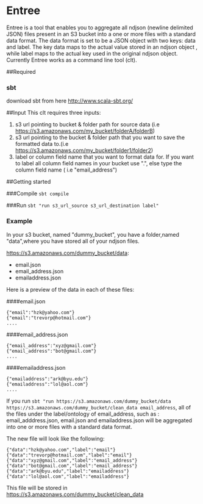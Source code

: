 # Entree
Entree is a tool that enables you to aggregate all ndjson (newline delimited JSON) files present in an S3 bucket 
into a one or more files with a standard data format. The data format is set to be a JSON object with two keys: data and label. The key data maps to the actual value stored in an ndjson object , while label maps to the actual key used in the original ndjson object.
Currently Entree works as a command line tool (clt).

##Required
### sbt
download sbt from here http://www.scala-sbt.org/

##Input
This clt requires three inputs:
  1. s3 url pointing to bucket & folder path for source data (i.e https://s3.amazonaws.com/my_bucket/folderA/folderB)
  2. s3 url pointing to the bucket & folder path that you want to save the formatted data to.(i.e https://s3.amazonaws.com/my_bucket/folder1/folder2)
  3. label or column field name that you want to format data for. If you want to label all column field names in your bucket use ".", else type the column field name ( i.e "email_address")

##Getting started

###Compile
```sbt compile```

###Run
```sbt "run s3_url_source s3_url_destination label" ```

### Example

In your s3 bucket, named "dummy_bucket", you have a folder,named "data",where you have stored all of your ndjson files.

https://s3.amazonaws.com/dummy_bucket/data:
  -  email.json
  -  email_address.json
  -  emailaddress.json

Here is a preview of the data in each of these files:

####email.json
```
{"email":"hzk@yahoo.com"}
{"email":"trevorp@hotmail.com"}
....
```

####email_address.json
```
{"email_address":"xyz@gmail.com"}
{"email_address":"bot@gmail.com"}
....
```

####emailaddress.json
```
{"emailaddress":"ark@byu.edu"}
{"emailaddress":"lol@aol.com"}
....
```

If you run ``` sbt "run https://s3.amazonaws.com/dummy_bucket/data https://s3.amazonaws.com/dummy_bucket/clean_data email_address ```, all of the files under the label/ontology of email_address, such as : email_adddress.json, email.json and emailaddress.json will be aggregated into one or more files with a standard data format.

The new file will look like the following:

```
{"data":"hzk@yahoo.com","label":"email"}
{"data":"trevorp@hotmail.com","label":"email"}
{"data":"xyz@gmail.com","label":"email_address"}
{"data":"bot@gmail.com","label":"email_address"}
{"data":"ark@byu.edu","label":"emailaddress"}
{"data":"lol@aol.com","label":"emailaddress"}
```

This file will be stored in https://s3.amazonaws.com/dummy_bucket/clean_data





